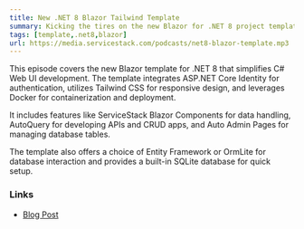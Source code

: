 ```yaml
---
title: New .NET 8 Blazor Tailwind Template
summary: Kicking the tires on the new Blazor for .NET 8 project template for streamlined Web UI development in C#
tags: [template,.net8,blazor]
url: https://media.servicestack.com/podcasts/net8-blazor-template.mp3
---
```


This episode covers the new Blazor template for .NET 8 that simplifies C# Web UI development. 
The template integrates ASP.NET Core Identity for authentication, utilizes Tailwind CSS for 
responsive design, and leverages Docker for containerization and deployment. 

It includes features like ServiceStack Blazor Components for data handling, AutoQuery for 
developing APIs and CRUD apps, and Auto Admin Pages for managing database tables. 

The template also offers a choice of Entity Framework or OrmLite for database interaction 
and provides a built-in SQLite database for quick setup.

### Links

- [Blog Post](/posts/net8-blazor-template)